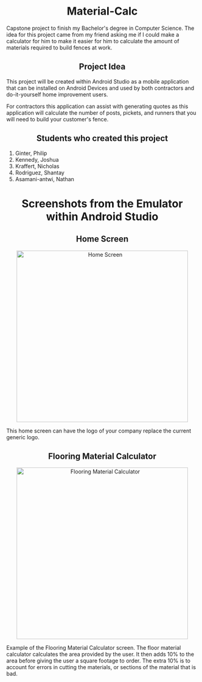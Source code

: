 <h1 align="center"> Material-Calc </h1>

Capstone project to finish my Bachelor's degree in Computer Science. The idea for this project came from my friend asking me if I could make a calculator for him to make it easier for him to calculate the amount of materials required to build fences at work.

<h2 align="center"> Project Idea </h2>

This project will be created within Android Studio as a mobile application that can be installed on Android Devices and used by both contractors and do-it-yourself home improvement users. 

For contractors this application can assist with generating quotes as this application will calculate the number of posts, pickets, and runners that you will need to build your customer's fence.

<h2 align="center"> Students who created this project </h2>

<p align="center">
  <ol>
    <li> Ginter, Philip</li>
    <li> Kennedy, Joshua</li>
    <li> Kraffert, Nicholas</li>
    <li>Rodriguez, Shantay</li>
    <li> Asamani-antwi, Nathan</li>
  </ol>
</p>

  
<h1 align="center"> Screenshots from the Emulator within Android Studio </h1>


<h2 align="center"> Home Screen </h2>
  <p align="center">
  <img width="450" src="https://user-images.githubusercontent.com/59085936/156727852-41548a2d-c4bd-4c95-b6a3-6ad5e732aa91.jpg" alt = "Home Screen">

  This home screen can have the logo of your company replace the current generic logo.
</p>

<h2 align="center"> Flooring Material Calculator </h2>
<p align = "center">
  <img width="450" src="https://user-images.githubusercontent.com/59085936/156916314-f14aadf9-a90d-40f1-90da-897ba0a25943.png" alt="Flooring Material Calculator">
  
  Example of the Flooring Material Calculator screen. The floor material calculator calculates the area provided by the user. It then adds 10% to the area before giving the user
  a square footage to order. The extra 10% is to account for errors in cutting the materials, or sections of the material that is bad. 
</p>
